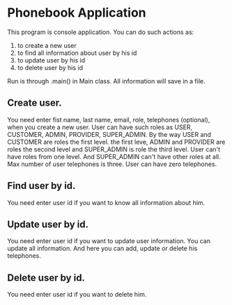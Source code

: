 # Phonebook Application

This program is console application. You can do such actions as:
1) to create a new user
2) to find all information about user by his id
3) to update user by his id
4) to delete user by his id

Run is through .main() in Main class. 
All information will save in a file. 

## Create user.
You need enter fist name, last name, email, role, telephones (optional),
when you create a new user. User can have such roles as USER, CUSTOMER, 
ADMIN, PROVIDER, SUPER_ADMIN. By the way USER and CUSTOMER are roles the first level.
the first leve, ADMIN and PROVIDER are roles the second level and SUPER_ADMIN
is role the third level. User can't have roles from one level. And SUPER_ADMIN
can't have other roles at all. Max number of user telephones is three. User
can have zero telephones. 

## Find user by id.
You need enter user id if you want to know all information about him.

## Update user by id.
You need enter user id if you want to update user information. You can update 
all information. And here you can add, update or delete his telephones.

## Delete user by id.
You need enter user id if you want to delete him.